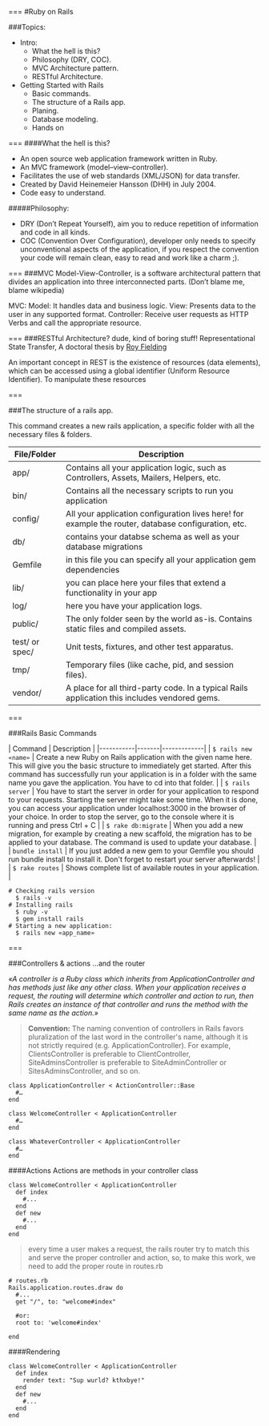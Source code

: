 ===
#Ruby on Rails

###Topics:
- Intro:
  - What the hell is this?
  - Philosophy (DRY, COC).
  - MVC Architecture pattern.
  - RESTful Architecture.
- Getting Started with Rails
  - Basic commands.
  - The structure of a Rails app.
  - Planing.
  - Database modeling.
  - Hands on

===
####What the hell is this?
- An open source web application framework written in Ruby.
- An MVC framework (model–view–controller).
- Facilitates the use of web standards (XML/JSON) for data transfer.
- Created by David Heinemeier Hansson (DHH) in July 2004.
- Code easy to understand.

#####Philosophy:
- DRY (Don’t Repeat Yourself), aim you to reduce repetition of information and code in all kinds.
- COC (Convention Over Configuration), developer only needs to specify unconventional aspects of the application, if you respect the convention your code will remain clean, easy to read and work like a charm ;).

===
###MVC
Model-View-Controller, is a software architectural pattern that divides an application into three interconnected parts. (Don’t blame me, blame wikipedia)

  MVC:
    Model: It handles data and business logic.
  View: Presents data to the user in any supported format.
  Controller: Receive user requests as HTTP Verbs and call the appropriate resource.

===
###RESTful Architecture? dude, kind of boring stuff!
Representational State Transfer, A doctoral thesis by [Roy Fielding](http://es.wikipedia.org/wiki/Roy_Fielding)

An important concept in REST is the existence of resources (data elements), which can be accessed using a global identifier (Uniform Resource Identifier). To manipulate these resources

===

###The structure of a rails app.

This command creates a new rails application, a specific folder with all
the necessary files & folders.

| File/Folder     | Description |
|------------------|-------------|
| app/            | Contains all your application logic, such as Controllers, Assets, Mailers, Helpers, etc. |
| bin/            | Contains all the necessary scripts to run you application |
| config/         | All your application configuration lives here! for example the router, database configuration, etc. |
| db/             | contains your databse schema as well as your database migrations |
| Gemfile         | in this file you can specify all your application gem dependencies |
| lib/            | you can place here your files that extend a functionality in your app |
| log/            | here you have your application logs. |
| public/         | The only folder seen by the world as-is. Contains static files and compiled assets. |
| test/ or spec/  | Unit tests, fixtures, and other test apparatus. |
| tmp/        |  Temporary files (like cache, pid, and session files). |
| vendor/     | A place for all third-party code. In a typical Rails application this includes vendored gems. |

===

###Rails Basic Commands

| Command | Description |
|-----------|-------|-------------|
| `$ rails new «name»` | Create a new Ruby on Rails application with the given name here. This will give you the basic structure to immediately get started. After this command has successfully run your application is in a folder with the same name you gave the application. You have to cd into that folder. |
| `$ rails server` | You have to start the server in order for your application to respond to your requests. Starting the server might take some time. When it is done, you can access your application under localhost:3000 in the browser of your choice. In order to stop the server, go to the console where it is running and press Ctrl + C |
| `$ rake db:migrate` | When you add a new migration, for example by creating a new scaffold, the migration has to be applied to your database. The command is used to update your database. |
| `bundle install` | If you just added a new gem to your Gemfile you should run bundle install to install it. Don't forget to restart your server afterwards! |
| `$ rake routes` | Shows complete list of available routes in your application. |

```
# Checking rails version
  $ rails -v
# Installing rails
  $ ruby -v
  $ gem install rails
# Starting a new application:
  $ rails new «app_name»
```

===

###Controllers & actions …and the router

_«A controller is a Ruby class which inherits from ApplicationController and has methods just like any other class. When your application receives a request, the routing will determine which controller and action to run, then Rails creates an instance of that controller and runs the method with the same name as the action.»_

>__Convention:__ The naming convention of controllers in Rails favors pluralization of the last word in the controller's name, although it is not strictly required (e.g. ApplicationController). For example, ClientsController is preferable to ClientController, SiteAdminsController is preferable to SiteAdminController or SitesAdminsController, and so on.

```
class ApplicationController < ActionController::Base
  #…
end
```


```
class WelcomeController < ApplicationController
  #…
end
```

```
class WhateverController < ApplicationController
  #…
end
```

####Actions
Actions are methods in your controller class

```
class WelcomeController < ApplicationController
  def index
    #...
  end
  def new
    #...
  end
end
```

>every time a user makes a request, the rails router try to match this and serve the proper controller and action, so, to make this work, we need to add the proper route in routes.rb

```
# routes.rb
Rails.application.routes.draw do
  #...
  get "/", to: "welcome#index"

  #or:
  root to: 'welcome#index'

end
```

####Rendering
```
class WelcomeController < ApplicationController
  def index
    render text: "Sup wurld? kthxbye!"
  end
  def new
    #...
  end
end
```

